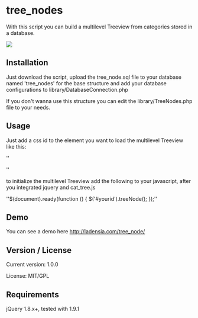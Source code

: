 tree_nodes
==========

With this script you can build a multilevel Treeview from categories stored in a database.

![](http://ladensia.com/tree_node/images/tree_node.png)

Installation
------------

Just download the script, upload the tree_node.sql file to your database named 'tree_nodes' for the base structure and add your database configurations to library/DatabaseConnection.php

If you don't wanna use this structure you can edit the library/TreeNodes.php file to your needs.

Usage
-----

Just add a css id to the element you want to load the multilevel Treeview like this:

''<div id="yourid"></div>''

to initialize the multilevel Treeview add the following to your javascript, after you integrated jquery and cat_tree.js

''$(document).ready(function () {
      $('#yourid').treeNode();
});''

Demo
----

You can see a demo here http://ladensia.com/tree_node/

Version / License 
-----------------

Current version: 1.0.0

License: MIT/GPL

Requirements
------------

jQuery 1.8.x+, tested with 1.9.1
